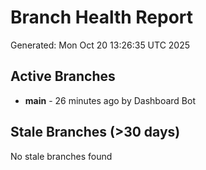 # Branch Health Report
Generated: Mon Oct 20 13:26:35 UTC 2025

## Active Branches
- **main** - 26 minutes ago by Dashboard Bot

## Stale Branches (>30 days)
No stale branches found

